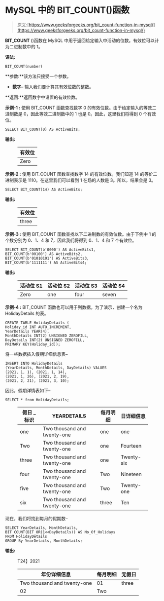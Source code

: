 # MySQL 中的 BIT_COUNT()函数

> 原文:[https://www.geeksforgeeks.org/bit_count-function-in-mysql/](https://www.geeksforgeeks.org/bit_count-function-in-mysql/)

**BIT_COUNT** ()函数在 MySQL 中用于返回给定输入中活动的位数。有效位可以计为二进制数中的 1。

**语法:**

```
BIT_COUNT(number)
```

**参数:**该方法只接受一个参数。

*   **数字–**
    输入我们要计算其有效位数的整数。

**返回:**返回数字中设置的有效位数。

**示例-1 :**
使用 BIT_COUNT 函数查找数字 0 的有效位数。由于给定输入的等效二进制数是 0，因此等效二进制数中的 1 也是 0。因此，这里我们将得到 0 个有效位。

```
SELECT BIT_COUNT(0) AS ActiveBits;
```

**输出:**

<figure class="table">

| 有效位 |
| --- |
| Zero |

</figure>

**示例-2 :**
使用 BIT_COUNT 函数查找数字 14 的有效位数。我们知道 14 的等价二进制表示是 1110。在这里我们可以看到 1 在场的人数是 3。所以，结果会是 3。

```
SELECT BIT_COUNT(14) AS ActiveBits;
```

**输出:**

<figure class="table">

| 有效位 |
| --- |
| three |

</figure>

**示例-3 :**
使用 BIT_COUNT 函数查找以下二进制数的有效位数。由于下例中 1 的个数分别为 0、1、4 和 7，因此我们将得到 0、1、4 和 7 个有效位。

```
SELECT BIT_COUNT(b'0000') AS ActiveBits1, 
BIT_COUNT(b'00100') AS ActiveBits2,
BIT_COUNT(b'01010101') AS ActiveBits3, 
BIT_COUNT(b'1111111') AS ActiveBits4;
```

**输出:**

<figure class="table">

| 活动位 S1 | 活动位 S2 | 活动位 S3 | 活动位 S4 |
| --- | --- | --- | --- |
| Zero | one | four | seven |

</figure>

**示例-4 :**
BIT_COUNT 函数也可以用于列数据。为了演示，创建一个名为 HolidayDetails 的表。

```
CREATE TABLE HolidayDetails (
Holiday_id INT AUTO_INCREMENT,  
YearDetails YEAR(4), 
MonthDetails INT(2) UNSIGNED ZEROFILL, 
DayDetails INT(2) UNSIGNED ZEROFILL,
PRIMARY KEY(Holiday_id));
```

将一些数据插入假期详细信息表–

```
INSERT INTO HolidayDetails
(YearDetails, MonthDetails, DayDetails) VALUES
(2021, 1, 1), (2021, 1, 14),
(2021, 1, 26), (2021, 2, 19), 
(2021, 2, 21), (2021, 3, 10);
```

因此，假期详情表如下–

```
SELECT * from HolidayDetails;
```

<figure class="table">

| 假日 _ 标识 | YEARDETAILS | 每月明细 | 日详细信息 |
| --- | --- | --- | --- |
| one | Two thousand and twenty-one | one | one |
| Two | Two thousand and twenty-one | one | Fourteen |
| three | Two thousand and twenty-one | one | Twenty-six |
| four | Two thousand and twenty-one | Two | Nineteen |
| five | Two thousand and twenty-one | Two | Twenty-one |
| six | Two thousand and twenty-one | three | Ten |

</figure>

现在，我们将找到每月的假期数–

```
SELECT YearDetails, MonthDetails, 
BIT_COUNT(BIT_OR(1<<DayDetails)) AS No_Of_Holidays 
FROM HolidayDetails 
GROUP By YearDetails, MonthDetails;
```

**输出:**

<figure class="table">T24】2021

| 年份详细信息 | 每月明细 | 无假日 |
| --- | --- | --- |
| Two thousand and twenty-one | 01 | three |
| 02 | Two |

</figure>